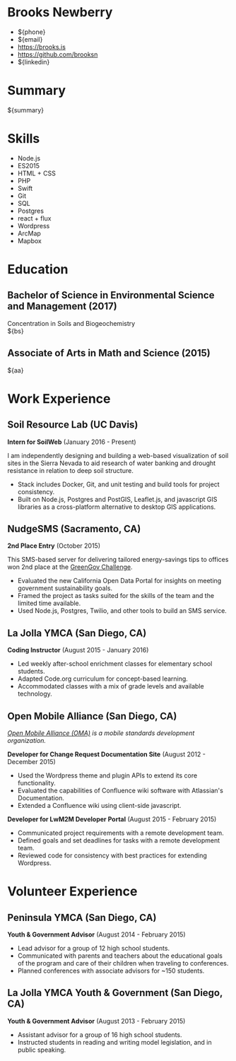 # Brooks Newberry
- ${phone}  
- ${email}  
- https://brooks.is  
- https://github.com/brooksn  
- ${linkedin} 

# Summary

${summary}

# Skills

- Node.js
- ES2015
- HTML + CSS
- PHP
- Swift
- Git
- SQL
- Postgres
- react + flux
- Wordpress
- ArcMap
- Mapbox

# Education

## Bachelor of Science in Environmental Science and Management (2017)
Concentration in Soils and Biogeochemistry  
${bs}

## Associate of Arts in Math and Science (2015)
${aa}

# Work Experience

## Soil Resource Lab (UC Davis)

**Intern for SoilWeb** (January 2016 - Present)

I am independently designing and building a web-based visualization of soil sites in the Sierra Nevada to aid research of water banking and drought resistance in relation to deep soil structure.

- Stack includes Docker, Git, and unit testing and build tools for project consistency.
- Built on Node.js, Postgres and PostGIS, Leaflet.js, and javascript GIS libraries as a cross-platform alternative to desktop GIS applications.

## NudgeSMS (Sacramento, CA)

**2nd Place Entry**  (October 2015)

This SMS-based server for delivering tailored energy-savings tips to offices won 2nd place at the [GreenGov Challenge](http://www.govops.ca.gov/#14669).

- Evaluated the new California Open Data Portal for insights on meeting government sustainability goals.
- Framed the project as tasks suited for the skills of the team and the limited time available.
- Used Node.js, Postgres, Twilio, and other tools to build an SMS service.

## La Jolla YMCA (San Diego, CA)

**Coding Instructor** (August 2015 - January 2016)

- Led weekly after-school enrichment classes for elementary school students.
- Adapted Code.org curriculum for concept-based learning.
- Accommodated classes with a mix of grade levels and available technology.

## Open Mobile Alliance (San Diego, CA)
*[Open Mobile Alliance (OMA)](http://openmobilealliance.org) is a mobile standards development organization.*

**Developer for Change Request Documentation Site** (August 2012 - December 2015)

- Used the Wordpress theme and plugin APIs to extend its core functionality.
- Evaluated the capabilities of Confluence wiki software with Atlassian's Documentation.
- Extended a Confluence wiki using client-side javascript.

**Developer for LwM2M Developer Portal** (August 2015 - February 2015)

- Communicated project requirements with a remote development team.
- Defined goals and set deadlines for tasks with a remote development team.
- Reviewed code for consistency with best practices for extending Wordpress.

# Volunteer Experience

## Peninsula YMCA (San Diego, CA)

**Youth & Government Advisor** (August 2014 - February 2015)

- Lead advisor for a group of 12 high school students.
- Communicated with parents and teachers about the educational goals of the program and care of their children when traveling to conferences.
- Planned conferences with associate advisors for ~150 students.

## La Jolla YMCA Youth & Government (San Diego, CA)

**Youth & Government Advisor** (August 2013 - February 2015)

- Assistant advisor for a group of 16 high school students.
- Instructed students in reading and writing model legislation, and in public speaking.
